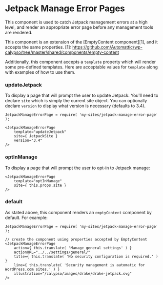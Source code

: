Jetpack Manage Error Pages
==========================

This component is used to catch Jetpack management errors at a high level,
and render an appropriate error page before any management tools are rendered.

This component is an extension of the [EmptyContent component][1], and it accepts
the same properties.
[1]: https://github.com/Automattic/wp-calypso/tree/master/shared/components/empty-content

Additionally, this component accepts a `template` property which will render some pre-defined
templates. Here are acceptable values for `template` along with examples of how to use them.

### updateJetpack

To display a page that will prompt the user to update Jetpack.
You'll need to declare `site` which is simply the current site object.
You can optionally declare `version` to display what version is necessary (defaults to 3.4).

```
JetpackManageErrorPage = require( 'my-sites/jetpack-manage-error-page' );

<JetpackManageErrorPage
    template="updateJetpack"
    site={ JetpackSite }
    version="3.4"
/>
```

### optInManage

To display a page that will prompt the user to opt-in to Jetpack manage:

```
<JetpackManageErrorPage
    template="optInManage"
    site={ this.props.site }
/>
```

### default

As stated above, this component renders an `emptyContent` component by default. For example:

```
JetpackManageErrorPage = require( 'my-sites/jetpack-manage-error-page' );

// create the component using properties accepted by EmptyContent
<JetpackManageErrorPage
    action={ this.translate( 'Manage general settings' ) }
    actionURL="../../settings/general/"
    title={ this.translate( 'No security configuration is required.' ) }
    line={ this.translate( 'Security management is automatic for WordPress.com sites.' ) }
    illustration="/calypso/images/drake/drake-jetpack.svg"
/>
```
